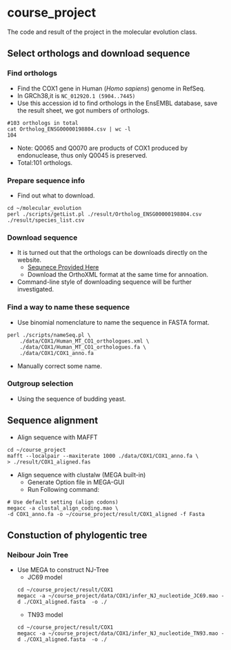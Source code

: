 # course_project
The code and result of the project in the molecular evolution class.
## Select orthologs and download sequence
### Find orthologs
* Find the COX1 gene in Human (*Homo sapiens*) genome in RefSeq.
* In GRCh38,it is `NC_012920.1 (5904..7445) `
* Use this accession id to find orthologs in the EnsEMBL database, save the result sheet, we got numbers of orthologs.
```{bash}
#103 orthologs in total
cat Ortholog_ENSG00000198804.csv | wc -l
104
```
* Note: Q0065 and Q0070 are products of COX1 produced by endonuclease, thus only Q0045 is preserved.
* Total:101 orthologs.
### Prepare sequence info
* Find out what to download.
```{bash}
cd ~/molecular_evolution
perl ./scripts/getList.pl ./result/Ortholog_ENSG00000198804.csv ./result/species_list.csv
```
### Download sequence
* It is turned out that the orthologs can be downloads directly on the website.
    * [Sequnece Provided Here](http://asia.ensembl.org/Homo_sapiens/Gene/Compara_Ortholog?db=core;g=ENSG00000198804;r=MT:5904-7445;t=ENST00000361624)
    * Download the OrthoXML format at the same time for annoation.
* Command-line style of downloading sequence will be further investigated.

### Find a way to name these sequence
* Use binomial nomenclature to name the sequence in FASTA format.
```{bash}
perl ./scripts/nameSeq.pl \
    ./data/COX1/Human_MT_CO1_orthologues.xml \
    ./data/COX1/Human_MT_CO1_orthologues.fa \
    ./data/COX1/COX1_anno.fa
```
* Manually correct some name.

### Outgroup selection
* Using the sequence of budding yeast.

## Sequence alignment
* Align sequence with MAFFT
```{bash}
cd ~/course_project
mafft --localpair --maxiterate 1000 ./data/COX1/COX1_anno.fa \
> ./result/COX1_aligned.fas
```

* Align sequence with clustalw (MEGA built-in)
    * Generate Option file in MEGA-GUI
    * Run Following command:
```{bash}
# Use default setting (align codons)
megacc -a clustal_align_coding.mao \
-d COX1_anno.fa -o ~/course_project/result/COX1_aligned -f Fasta

```
## Constuction of phylogentic tree
### Neibour Join Tree
* Use MEGA to construct NJ-Tree
    * JC69 model
    ```{bash}
    cd ~/course_project/result/COX1
    megacc -a ~/course_project/data/COX1/infer_NJ_nucleotide_JC69.mao -d ./COX1_aligned.fasta  -o ./
    ```
    * TN93 model
    ```{bash}
    cd ~/course_project/result/COX1
    megacc -a ~/course_project/data/COX1/infer_NJ_nucleotide_TN93.mao -d ./COX1_aligned.fasta  -o ./
    ```
